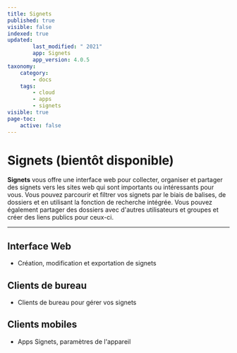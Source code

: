 ```yaml
---
title: Signets
published: true
visible: false
indexed: true
updated:
        last_modified: " 2021"
        app: Signets
        app_version: 4.0.5
taxonomy:
    category:
        - docs
    tags:
        - cloud
        - apps
        - signets
visible: true
page-toc:
    active: false
---
```


# Signets (bientôt disponible)
**Signets** vous offre une interface web pour collecter, organiser et partager des signets vers les sites web qui sont importants ou intéressants pour vous. Vous pouvez parcourir et filtrer vos signets par le biais de balises, de dossiers et en utilisant la fonction de recherche intégrée. Vous pouvez également partager des dossiers avec d'autres utilisateurs et groupes et créer des liens publics pour ceux-ci.

---

## Interface Web
- Création, modification et exportation de signets

## Clients de bureau
- Clients de bureau pour gérer vos signets

## Clients mobiles
- Apps Signets, paramètres de l'appareil
